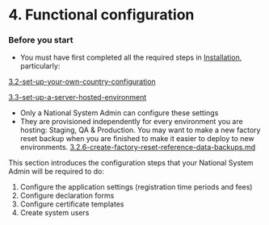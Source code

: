 # 4. Functional configuration



### Before you start

* You must have first completed all the required steps in [Installation](../3.-installation/), particularly:&#x20;

[3.2-set-up-your-own-country-configuration](../3.-installation/3.2-set-up-your-own-country-configuration/ "mention")

[3.3-set-up-a-server-hosted-environment](../3.-installation/3.3-set-up-a-server-hosted-environment/ "mention")

* Only a National System Admin can configure these settings
* They are provisioned independently for every environment you are hosting: Staging, QA & Production.  You may want to make a new factory reset backup when you are finished to make it easier to deploy to new environments. [3.2.6-create-factory-reset-reference-data-backups.md](../3.-installation/3.2-set-up-your-own-country-configuration/3.2.6-create-factory-reset-reference-data-backups.md "mention")

This section introduces the configuration steps that your National System Admin will be required to do: &#x20;

1. Configure the application settings (registration time periods and fees)
2. Configure declaration forms
3. Configure certificate templates
4. Create system users
